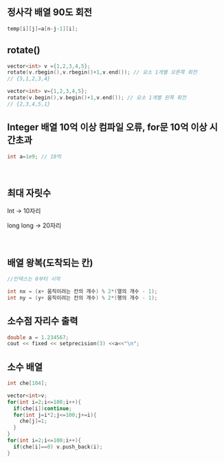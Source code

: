## 정사각 배열 90도 회전
```c++
temp[i][j]=a[n-j-1][i];
```

## rotate()
```c++
vector<int> v ={1,2,3,4,5}; 
rotate(v.rbegin(),v.rbegin()+1,v.end()); // 요소 1개별 오른쪽 회전
// {5,1,2,3,4}

vector<int> v={1,2,3,4,5}; 
rotate(v.begin(),v.begin()+1,v.end()); // 요소 1개별 왼쪽 회전
// {2,3,4,5,1}
```
## Integer 배열 10억 이상 컴파일 오류, for문 10억 이상 시간초과
```c++
int a=1e9; // 10억
```
<br>

## 최대 자릿수
Int -> 10자리 
 
long long -> 20자리

<br>

## 배열 왕복(도착되는 칸)
```c++
//인덱스는 0부터 시작

int nx = (x+ 움직이려는 칸의 개수) % 2*(열의 개수 - 1);
int ny = (y+ 움직이려는 칸의 개수) % 2*(행의 개수 - 1);
```

## 소수점 자리수 출력
```c++
double a = 1.234567;
cout << fixed << setprecision(3) <<a<<"\n";
```

## 소수 배열
```c++
int che[104];

vector<int>v;
for(int i=2;i<=100;i++){
  if(che[i])continue;
  for(int j=i*2;j<=100;j+=i){
    che[j]=1;
  }
}
for(int i=2;i<=100;i++){
  if(che[i]==0) v.push_back(i);
}
```

